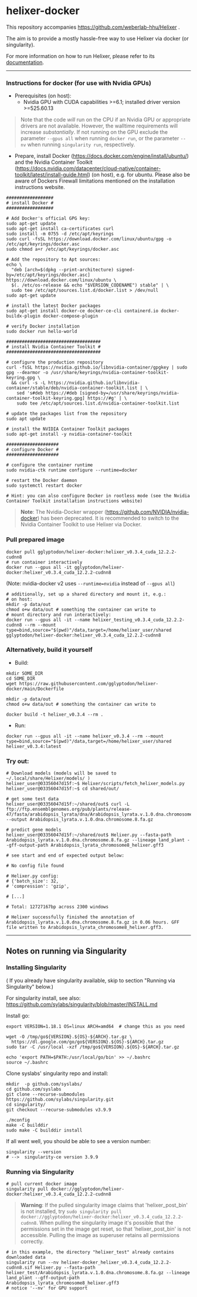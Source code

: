 # helixer-docker

This repository accompanies https://github.com/weberlab-hhu/Helixer .

The aim is to provide a mostly hassle-free way to use Helixer via docker (or singularity).

For more information on how to run Helixer, please refer to its [documentation](https://github.com/weberlab-hhu/Helixer).

--------

### Instructions for docker (for use with Nvidia GPUs) ###

- Prerequisites (on host):
  - Nvidia GPU with CUDA capabilities >=6.1; installed driver version >=525.60.13 
  
> Note that the code _will_ run on the CPU if an Nvidia GPU or appropriate drivers are not available.
> However, the walltime requirements will increase _substantially_. If not running on the GPU
> exclude the parameter `--gpus all` when running `docker run`, or the parameter `--nv` when
> running `singularity run`, respectively.

- Prepare, install Docker (https://docs.docker.com/engine/install/ubuntu/) and the
Nvidia Container Toolkit (https://docs.nvidia.com/datacenter/cloud-native/container-toolkit/latest/install-guide.html)
(on host), e.g. for ubuntu. Please also be aware of Dockers Firewall limitations mentioned on the installation
instructions website.
```
##################
# install Docker #
##################

# Add Docker's official GPG key:
sudo apt-get update
sudo apt-get install ca-certificates curl
sudo install -m 0755 -d /etc/apt/keyrings
sudo curl -fsSL https://download.docker.com/linux/ubuntu/gpg -o /etc/apt/keyrings/docker.asc
sudo chmod a+r /etc/apt/keyrings/docker.asc

# Add the repository to Apt sources:
echo \
  "deb [arch=$(dpkg --print-architecture) signed-by=/etc/apt/keyrings/docker.asc] https://download.docker.com/linux/ubuntu \
  $(. /etc/os-release && echo "$VERSION_CODENAME") stable" | \
  sudo tee /etc/apt/sources.list.d/docker.list > /dev/null
sudo apt-get update

# install the latest Docker packages
sudo apt-get install docker-ce docker-ce-cli containerd.io docker-buildx-plugin docker-compose-plugin

# verify Docker installation
sudo docker run hello-world

####################################
# install Nvidia Container Toolkit #
####################################

# configure the production repository
curl -fsSL https://nvidia.github.io/libnvidia-container/gpgkey | sudo gpg --dearmor -o /usr/share/keyrings/nvidia-container-toolkit-keyring.gpg \
  && curl -s -L https://nvidia.github.io/libnvidia-container/stable/deb/nvidia-container-toolkit.list | \
    sed 's#deb https://#deb [signed-by=/usr/share/keyrings/nvidia-container-toolkit-keyring.gpg] https://#g' | \
    sudo tee /etc/apt/sources.list.d/nvidia-container-toolkit.list

# update the packages list from the repository
sudo apt update

# install the NVIDIA Container Toolkit packages
sudo apt-get install -y nvidia-container-toolkit

####################
# configure Docker #
####################

# configure the container runtime
sudo nvidia-ctk runtime configure --runtime=docker

# restart the Docker daemon
sudo systemctl restart docker

# Hint: you can also configure Docker in rootless mode (see the Nvidia Container Toolkit installation instructions website)
```
> **Note**: The Nvidia-Docker wrapper (https://github.com/NVIDIA/nvidia-docker) has been deprecated.
> It is recommended to switch to the Nvidia Container Toolkit to use Helixer via Docker.

### Pull prepared image ###
```
docker pull gglyptodon/helixer-docker:helixer_v0.3.4_cuda_12.2.2-cudnn8
# run container interactively 
docker run --gpus all -it gglyptodon/helixer-docker:helixer_v0.3.4_cuda_12.2.2-cudnn8
```
(Note: nvidia-docker v2 uses `--runtime=nvidia` instead of `--gpus all`)
```
# additionally, set up a shared directory and mount it, e.g.:
# on host:
mkdir -p data/out
chmod o+w data/out # something the container can write to
# mount directory and run interactively:
docker run --gpus all -it --name helixer_testing_v0.3.4_cuda_12.2.2-cudnn8 --rm --mount type=bind,source="$(pwd)"/data,target=/home/helixer_user/shared gglyptodon/helixer-docker:helixer_v0.3.4_cuda_12.2.2-cudnn8
```

### Alternatively, build it yourself ###
- Build:
```
mkdir SOME_DIR
cd SOME_DIR
wget https://raw.githubusercontent.com/gglyptodon/helixer-docker/main/Dockerfile

mkdir -p data/out
chmod o+w data/out # something the container can write to

docker build -t helixer_v0.3.4 --rm .
```


- Run:
```
docker run --gpus all -it --name helixer_v0.3.4 --rm --mount type=bind,source="$(pwd)"/data,target=/home/helixer_user/shared helixer_v0.3.4:latest
```


### Try out:
```
# Download models (models will be saved to ~/.local/share/Helixer/models/ )
helixer_user@03356047d15f:~$ Helixer/scripts/fetch_helixer_models.py
helixer_user@03356047d15f:~$ cd shared/out/

# get some test data
helixer_user@03356047d15f:~/shared/out$ curl -L ftp://ftp.ensemblgenomes.org/pub/plants/release-47/fasta/arabidopsis_lyrata/dna/Arabidopsis_lyrata.v.1.0.dna.chromosome.8.fa.gz --output Arabidopsis_lyrata.v.1.0.dna.chromosome.8.fa.gz

# predict gene models
helixer_user@03356047d15f:~/shared/out$ Helixer.py --fasta-path Arabidopsis_lyrata.v.1.0.dna.chromosome.8.fa.gz --lineage land_plant --gff-output-path Arabidopsis_lyrata_chromosome8_helixer.gff3

# see start and end of expected output below:

# No config file found

# Helixer.py config: 
# {'batch_size': 32,
# 'compression': 'gzip',

# [...]

# Total: 12727167bp across 2300 windows

# Helixer successfully finished the annotation of Arabidopsis_lyrata.v.1.0.dna.chromosome.8.fa.gz in 0.06 hours. GFF file written to Arabidopsis_lyrata_chromosome8_helixer.gff3.

```
-----------------------------------

Notes on running via Singularity 
---

### Installing Singularity ###

( If you already have singularity available, skip to section "Running via Singularity" below.)

For singularity install, see also: 
https://github.com/sylabs/singularity/blob/master/INSTALL.md

Install go:
```
export VERSION=1.18.1 OS=linux ARCH=amd64  # change this as you need

wget -O /tmp/go${VERSION}.${OS}-${ARCH}.tar.gz \
  https://dl.google.com/go/go${VERSION}.${OS}-${ARCH}.tar.gz
sudo tar -C /usr/local -xzf /tmp/go${VERSION}.${OS}-${ARCH}.tar.gz

echo 'export PATH=$PATH:/usr/local/go/bin' >> ~/.bashrc
source ~/.bashrc
```

Clone syslabs' singularity repo and install: 
```
mkdir  -p github.com/syslabs/
cd github.com/syslabs
git clone --recurse-submodules https://github.com/sylabs/singularity.git
cd singularity/
git checkout --recurse-submodules v3.9.9

./mconfig
make -C builddir
sudo make -C builddir install

```

If all went well, you should be able to see a version number:
```
singularity --version
# -->  singularity-ce version 3.9.9

```

### Running via Singularity ###

```
# pull current docker image 
singularity pull docker://gglyptodon/helixer-docker:helixer_v0.3.4_cuda_12.2.2-cudnn8
```
> **Warning**: If the pulled singularity image claims that 'helixer_post_bin' is not
> installed, try `sudo singularity pull docker://gglyptodon/helixer-docker:helixer_v0.3.4_cuda_12.2.2-cudnn8`.
> When pulling the singularity image it's possible that the permissions set in the image get
> reset, so that 'helixer_post_bin' is not accessible. Pulling the image as superuser retains all
> permissions correctly.
```
# in this example, the directory "helixer_test" already contains downloaded data
singularity run --nv helixer-docker_helixer_v0.3.4_cuda_12.2.2-cudnn8.sif Helixer.py --fasta-path helixer_test/Arabidopsis_lyrata.v.1.0.dna.chromosome.8.fa.gz --lineage land_plant --gff-output-path Arabidopsis_lyrata_chromosome8_helixer.gff3
# notice '--nv' for GPU support
```
